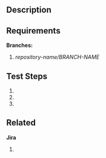 

Description
----------------
<!--Describe what this PR does in 1-2 sentences-->

Requirements
------------
<!--List anything needed to test that is not part of the standard HSPH local development environment-->

**Branches:**
1. *repository-name/BRANCH-NAME*

Test Steps
----------
<!--Be explicit. Use screenshots if necessary. Don't assume the reviewer knows what you know-->

1. 
2.
3.

Related
-----------------
**Jira**

<!--List issue numbers here. Ex: ABC-1234-->

1.


<!--**ServiceNow**-->

  <!--List ticket numbers here. Ex: INC01234567-->


<!--**Wiki**-->

  <!--Link to any related Wiki articles-->


<!--**Other**-->

  <!--Any other related materials-->
